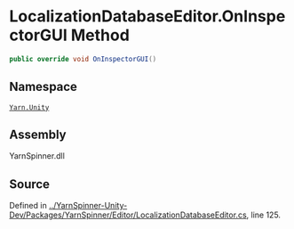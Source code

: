 # LocalizationDatabaseEditor.OnInspectorGUI Method


```csharp
public override void OnInspectorGUI()
```



## Namespace
[`Yarn.Unity`](/api/csharp/yarn.unity/README.md)

## Assembly
YarnSpinner.dll

## Source
Defined in [../YarnSpinner-Unity-Dev/Packages/YarnSpinner/Editor/LocalizationDatabaseEditor.cs](https://github.com/YarnSpinnerTool/YarnSpinner-Unity//blob/develop/Editor/LocalizationDatabaseEditor.cs#L125), line 125.
